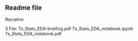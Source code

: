 ## Readme file

Narrative


3 File:
Tx_Stats_EDA-briefing.pdf
Tx_Stats_EDA_notebook.ipynb
Tx_Stats_EDA_notebook.pdf
